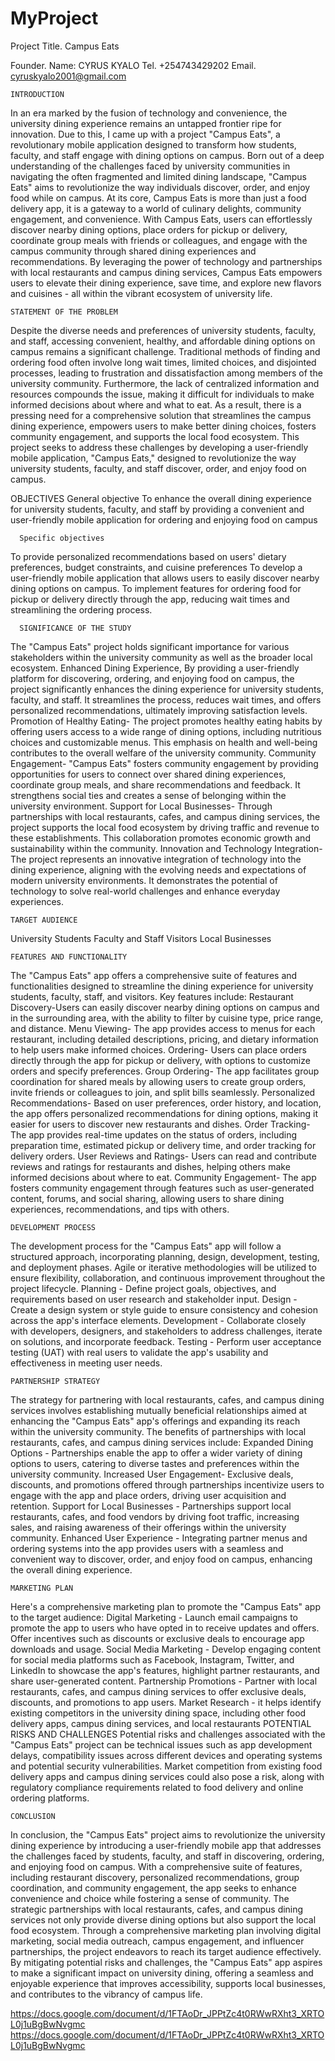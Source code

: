 # MyProject

Project Title.	 	Campus Eats

Founder. 		Name: 	CYRUS KYALO
			Tel.		+254743429202
			Email.		cyruskyalo2001@gmail.com

    INTRODUCTION
In an era marked by the fusion of technology and convenience, the university dining experience remains an untapped frontier ripe for innovation. Due to this, I came up with a project "Campus Eats", a revolutionary mobile application designed to transform how students, faculty, and staff engage with dining options on campus. Born out of a deep understanding of the challenges faced by university communities in navigating the often fragmented and limited dining landscape, "Campus Eats" aims to revolutionize the way individuals discover, order, and enjoy food while on campus.
At its core, Campus Eats is more than just a food delivery app, it is a gateway to a world of culinary delights, community engagement, and convenience. With Campus Eats, users can effortlessly discover nearby dining options, place orders for pickup or delivery, coordinate group meals with friends or colleagues, and engage with the campus community through shared dining experiences and recommendations. By leveraging the power of technology and partnerships with local restaurants and campus dining services, Campus Eats empowers users to elevate their dining experience, save time, and explore new flavors and cuisines - all within the vibrant ecosystem of university life.


    STATEMENT OF THE PROBLEM 
Despite the diverse needs and preferences of university students, faculty, and staff, accessing convenient, healthy, and affordable dining options on campus remains a significant challenge. Traditional methods of finding and ordering food often involve long wait times, limited choices, and disjointed processes, leading to frustration and dissatisfaction among members of the university community. Furthermore, the lack of centralized information and resources compounds the issue, making it difficult for individuals to make informed decisions about where and what to eat. As a result, there is a pressing need for a comprehensive solution that streamlines the campus dining experience, empowers users to make better dining choices, fosters community engagement, and supports the local food ecosystem. This project seeks to address these challenges by developing a user-friendly mobile application, "Campus Eats," designed to revolutionize the way university students, faculty, and staff discover, order, and enjoy food on campus.

 
 OBJECTIVES
      General objective
To enhance the overall dining experience for university students, faculty, and staff by providing a convenient and user-friendly mobile application for ordering and enjoying food on campus

      Specific objectives
To provide personalized recommendations based on users' dietary preferences, budget constraints, and cuisine preferences
To develop a user-friendly mobile application that allows users to easily discover nearby dining options on campus.
To implement features for ordering food for pickup or delivery directly through the app, reducing wait times and streamlining the ordering process.


      SIGNIFICANCE OF THE STUDY
The "Campus Eats" project holds significant importance for various stakeholders within the university community as well as the broader local ecosystem. 
Enhanced Dining Experience, By providing a user-friendly platform for discovering, ordering, and enjoying food on campus, the project significantly enhances the dining experience for university students, faculty, and staff. It streamlines the process, reduces wait times, and offers personalized recommendations, ultimately improving satisfaction levels.
Promotion of Healthy Eating- The project promotes healthy eating habits by offering users access to a wide range of dining options, including nutritious choices and customizable menus. This emphasis on health and well-being contributes to the overall welfare of the university community.
Community Engagement- "Campus Eats" fosters community engagement by providing opportunities for users to connect over shared dining experiences, coordinate group meals, and share recommendations and feedback. It strengthens social ties and creates a sense of belonging within the university environment.
Support for Local Businesses- Through partnerships with local restaurants, cafes, and campus dining services, the project supports the local food ecosystem by driving traffic and revenue to these establishments. This collaboration promotes economic growth and sustainability within the community.
Innovation and Technology Integration- The project represents an innovative integration of technology into the dining experience, aligning with the evolving needs and expectations of modern university environments. It demonstrates the potential of technology to solve real-world challenges and enhance everyday experiences.


    TARGET AUDIENCE
University Students
Faculty and Staff
Visitors
Local Businesses


    FEATURES AND FUNCTIONALITY
The "Campus Eats" app offers a comprehensive suite of features and functionalities designed to streamline the dining experience for university students, faculty, staff, and visitors. Key features include:
Restaurant Discovery-Users can easily discover nearby dining options on campus and in the surrounding area, with the ability to filter by cuisine type, price range, and distance.
Menu Viewing- The app provides access to menus for each restaurant, including detailed descriptions, pricing, and dietary information to help users make informed choices.
Ordering- Users can place orders directly through the app for pickup or delivery, with options to customize orders and specify preferences.
Group Ordering- The app facilitates group coordination for shared meals by allowing users to create group orders, invite friends or colleagues to join, and split bills seamlessly.
Personalized Recommendations- Based on user preferences, order history, and location, the app offers personalized recommendations for dining options, making it easier for users to discover new restaurants and dishes.
Order Tracking- The app provides real-time updates on the status of orders, including preparation time, estimated pickup or delivery time, and order tracking for delivery orders.
User Reviews and Ratings- Users can read and contribute reviews and ratings for restaurants and dishes, helping others make informed decisions about where to eat.
Community Engagement- The app fosters community engagement through features such as user-generated content, forums, and social sharing, allowing users to share dining experiences, recommendations, and tips with others.


    DEVELOPMENT PROCESS
The development process for the "Campus Eats" app will follow a structured approach, incorporating planning, design, development, testing, and deployment phases. Agile or iterative methodologies will be utilized to ensure flexibility, collaboration, and continuous improvement throughout the project lifecycle.
Planning - Define project goals, objectives, and requirements based on user research and stakeholder input.
Design - Create a design system or style guide to ensure consistency and cohesion across the app's interface elements.
Development - Collaborate closely with developers, designers, and stakeholders to address challenges, iterate on solutions, and incorporate feedback.
Testing - Perform user acceptance testing (UAT) with real users to validate the app's usability and effectiveness in meeting user needs.


    PARTNERSHIP STRATEGY
The strategy for partnering with local restaurants, cafes, and campus dining services involves establishing mutually beneficial relationships aimed at enhancing the "Campus Eats" app's offerings and expanding its reach within the university community.
The benefits of partnerships with local restaurants, cafes, and campus dining services include:
Expanded Dining Options - Partnerships enable the app to offer a wider variety of dining options to users, catering to diverse tastes and preferences within the university community.
Increased User Engagement- Exclusive deals, discounts, and promotions offered through partnerships incentivize users to engage with the app and place orders, driving user acquisition and retention.
Support for Local Businesses - Partnerships support local restaurants, cafes, and food vendors by driving foot traffic, increasing sales, and raising awareness of their offerings within the university community.
Enhanced User Experience - Integrating partner menus and ordering systems into the app provides users with a seamless and convenient way to discover, order, and enjoy food on campus, enhancing the overall dining experience.


    MARKETING PLAN
Here's a comprehensive marketing plan to promote the "Campus Eats" app to the target audience:
Digital Marketing - Launch email campaigns to promote the app to users who have opted in to receive updates and offers. Offer incentives such as discounts or exclusive deals to encourage app downloads and usage.
Social Media Marketing - Develop engaging content for social media platforms such as Facebook, Instagram, Twitter, and LinkedIn to showcase the app's features, highlight partner restaurants, and share user-generated content.
Partnership Promotions -  Partner with local restaurants, cafes, and campus dining services to offer exclusive deals, discounts, and promotions to app users. 
Market Research - it helps identify existing competitors in the university dining space, including other food delivery apps, campus dining services, and local restaurants
POTENTIAL RISKS AND CHALLENGES
Potential risks and challenges associated with the "Campus Eats" project can be technical issues such as app development delays, compatibility issues across different devices and operating systems and potential security vulnerabilities. Market competition from existing food delivery apps and campus dining services could also pose a risk, along with regulatory compliance requirements related to food delivery and online ordering platforms.


    CONCLUSION
In conclusion, the "Campus Eats" project aims to revolutionize the university dining experience by introducing a user-friendly mobile app that addresses the challenges faced by students, faculty, and staff in discovering, ordering, and enjoying food on campus. With a comprehensive suite of features, including restaurant discovery, personalized recommendations, group coordination, and community engagement, the app seeks to enhance convenience and choice while fostering a sense of community. The strategic partnerships with local restaurants, cafes, and campus dining services not only provide diverse dining options but also support the local food ecosystem. Through a comprehensive marketing plan involving digital marketing, social media outreach, campus engagement, and influencer partnerships, the project endeavors to reach its target audience effectively. By mitigating potential risks and challenges, the "Campus Eats" app aspires to make a significant impact on university dining, offering a seamless and enjoyable experience that improves accessibility, supports local businesses, and contributes to the vibrancy of campus life.




https://docs.google.com/document/d/1FTAoDr_JPPtZc4t0RWwRXht3_XRTOL0j1uBgBwNvgmc
https://docs.google.com/document/d/1FTAoDr_JPPtZc4t0RWwRXht3_XRTOL0j1uBgBwNvgmc
